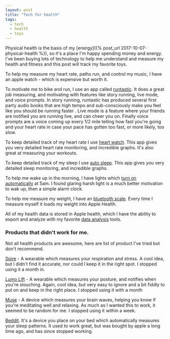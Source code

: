 ```yaml
---
layout: post
title: "Tech for health"
tags:
  - tech
  - health
  - toys
---
```


Physical health is the basis of my [energy]({% post_url 2017-10-07-physical-health %}), so it's a place I'm happy spending money and energy. I've been buying lots of technology to help me understand and measure my health and fitness and this post will track my favorite toys.

To help my measure my heart rate, paths run, and control my music, I have an apple watch - which is expensive but worth it.

To motivate me to bike and run, I use an app called [runtastic](https://www.runtastic.com). It does a great job measuring, and motivating with features like story running, live mode, and voice prompts. In story running, runtastic has produced several first party audio books that are high tempo and sub-consciously make you feel like you should be running faster . Live mode is a feature where your friends are notified you are running live, and can cheer you on. Finally voice prompts are a voice coming up every 1/2 mile telling how fast you're going and your heart rate in case your pace has gotten too fast, or more likely, too slow.

To keep detailed track of my heart rate I use [heart watch](http://heartwatch.tantsissa.com/). This app gives you very detailed heart rate monitoring, and incredible graphs. It's also great at measuring your workouts.

To keep detailed track of my sleep I use [auto sleep](http://autosleep.tantsissa.com/). This app gives you very detailed sleep monitoring, and incredible graphs.

To help me wake up in the morning, I have lights which [turn on automatically](https://www.wink.com/) at 5am. I found glaring harsh light is a much better motivation to wak up, then a simple alarm clock.

To help me measure my weight, I have an [bluetooth scale](https://www.amazon.com/RENPHO-Bluetooth-Body-Fat-Scale/dp/B01N1UX8RW/). Every time I measure myself it loads my weight into Apple Health.

All of my health data is stored in Apple health, which I have the ability to export and analyze with my favorite [data analysis](https://github.com/idvorkin/LinqPadSnippets/blob/master/python/pandas_weight.py) tools.

### Products that didn't work for me.

Not all health products are awesome, here are list of product I've tried but don't recommend.

[Spire](https://spire.io) - A wearable which measures your respiration and stress. A cool idea, but I didn't find it accurate, nor could I keep it in the right spot. I stopped using it a month in.

[Lumo Lift](https://www.lumobodytech.com/lumo-lift) - A wearable which measures your posture, and notifies when you're slouching. Again, cool idea, but very easy to ignore and a bit fiddly to put on and keep in the right place. I stopped using it with a month

[Muse](http://www.choosemuse.com/) - A device which measures your brain waves, helping you know if you're meditating well and relaxing. As much as I wanted this to work, it seemed to be random for me. I stopped using it within a week.

[Beddit](https://www.beddit.com/). It's a device you place on your bed which automatically measures your sleep patterns. It used to work great, but was bought by apple a long time ago, and has since stopped working.
